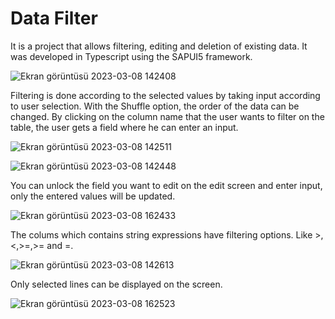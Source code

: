 # Data Filter
 
It is a project that allows filtering, editing and deletion of existing data. It was developed in Typescript using the SAPUI5 framework.

![Ekran görüntüsü 2023-03-08 142408](https://user-images.githubusercontent.com/74409269/223730095-349032f9-ca40-43f4-9fa7-037708f2a91c.jpg)

Filtering is done according to the selected values by taking input according to user selection. With the Shuffle option, the order of the data can be changed. By clicking on the column name that the user wants to filter on the table, the user gets a field where he can enter an input.

![Ekran görüntüsü 2023-03-08 142511](https://user-images.githubusercontent.com/74409269/223731664-f94d33d7-b0d5-4022-a629-7a2e1c142d3e.jpg)

![Ekran görüntüsü 2023-03-08 142448](https://user-images.githubusercontent.com/74409269/223731162-7c47b1dd-0d30-411a-a5b2-96cea57b409c.jpg)


You can unlock the field you want to edit on the edit screen and enter input, only the entered values will be updated.

![Ekran görüntüsü 2023-03-08 162433](https://user-images.githubusercontent.com/74409269/223729560-f015fec4-c257-42bd-984e-df4fbe5f6785.jpg)

The colums which contains string  expressions have filtering options. Like >,<,>=,>= and =.

![Ekran görüntüsü 2023-03-08 142613](https://user-images.githubusercontent.com/74409269/223732768-3f45be81-83a4-4cd4-98b6-8b10bff6d82f.jpg)

Only selected lines can be displayed on the screen.

![Ekran görüntüsü 2023-03-08 162523](https://user-images.githubusercontent.com/74409269/223732900-7c4ed759-8950-4797-a2cd-3ae0f7de9751.jpg)
